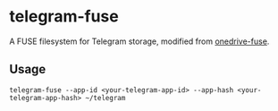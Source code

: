 # telegram-fuse
A FUSE filesystem for Telegram storage, modified from [onedrive-fuse](https://github.com/oxalica/onedrive-fuse).

## Usage
```
telegram-fuse --app-id <your-telegram-app-id> --app-hash <your-telegram-app-hash> ~/telegram
```
